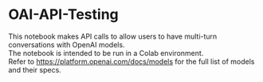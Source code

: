 # OAI-API-Testing

This notebook makes API calls to allow users to have multi-turn conversations with OpenAI models.  
The notebook is intended to be run in a Colab environment.  
Refer to https://platform.openai.com/docs/models for the full list of models and their specs.
